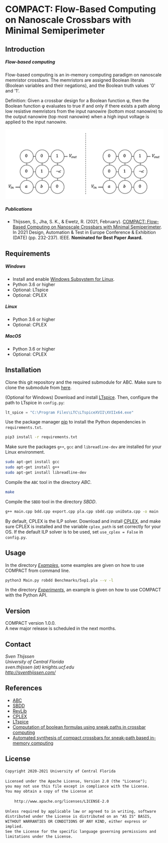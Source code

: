 # COMPACT: Flow-Based Computing on Nanoscale Crossbars with Minimal Semiperimeter

## Introduction
##### Flow-based computing
Flow-based computing is an in-memory computing paradigm on nanoscale memristor crossbars.
The memristors are assigned Boolean literals (Boolean variables and their negations), and the Boolean truth values '0' and '1'.

Definition:
Given a crossbar design for a Boolean function φ, then the Boolean function φ evaluates to true if and only if there exists a path along low resistive memristors from the input nanowire (bottom most nanowire) to the output nanowire (top most nanowire) when a high input voltage is applied to the input nanowire.

![Flow-based computing](Extra/demo.gif)

##### Publications
- Thijssen, S., Jha, S. K., & Ewetz, R. (2021, February). [COMPACT: Flow-Based Computing on Nanoscale Crossbars with Minimal Semiperimeter](https://ieeexplore.ieee.org/abstract/document/9473995). In 2021 Design, Automation & Test in Europe Conference & Exhibition (DATE) (pp. 232-237). IEEE. **Nominated for Best Paper Award.** 

## Requirements

##### Windows

- Install and enable [Windows Subsystem for Linux](https://docs.microsoft.com/en-us/windows/wsl/install-win10#install-windows-subsystem-for-linux). 
- Python 3.6 or higher
- Optional: LTspice
- Optional: CPLEX

##### Linux
- Python 3.6 or higher
- Optional: CPLEX

##### MacOS
- Python 3.6 or higher
- Optional: CPLEX

## Installation

Clone this git repository and the required submodule for ABC. Make sure to clone the submodule from [here](https://github.com/sventhijssen/abc).

(Optional for Windows) Download and install [LTspice](https://www.analog.com/en/design-center/design-tools-and-calculators/ltspice-simulator.html). Then, configure the path to LTspice in `config.py`:

```python
lt_spice = "C:\Program Files\LTC\LTspiceXVII\XVIIx64.exe"
```

Use the package manager [pip](https://pip.pypa.io/en/stable/) to install the Python dependencies in ``requirements.txt``.

```bash
pip3 install -r requirements.txt
```

Make sure the packages ``g++``, ``gcc`` and ``libreadline-dev`` are installed for your Linux environment.

```bash
sudo apt-get install gcc
sudo apt-get install g++
sudo apt-get install libreadline-dev
```

Compile the ``ABC`` tool in the directory _ABC_. 

```bash
make
```

Compile the ``SBDD`` tool in the directory _SBDD_. 

```bash
g++ main.cpp bdd.cpp export.cpp pla.cpp sbdd.cpp uniData.cpp -o main
```

By default, CPLEX is the ILP solver. 
Download and install [CPLEX](https://www.ibm.com/analytics/cplex-optimizer), 
and make sure CPLEX is installed and the variable `cplex_path` is set correctly for your OS. 
If the default ILP solver is to be used, set `use_cplex = False` in `config.py`.

## Usage

In the directory [_Examples_](/Examples), some examples are given on how to use COMPACT from command line.

```bash
python3 Main.py robdd Benchmarks/5xp1.pla --v -l
```

In the directory [_Experiments_](/Experiments), an example is given on how to use COMPACT with the Python API.

## Version
COMPACT version 1.0.0.  
A new major release is scheduled in the next months.

## Contact
_Sven Thijssen  
University of Central Florida  
sven.thijssen (at) knights.ucf.edu  
http://sventhijssen.com/_

## References
- [ABC](https://people.eecs.berkeley.edu/~alanmi/abc/)
- [SBDD](https://github.com/semencher/SBDD)
- [RevLib](http://www.informatik.uni-bremen.de/rev_lib/)
- [CPLEX](https://www.ibm.com/analytics/cplex-optimizer)
- [LTspice](https://www.analog.com/en/design-center/design-tools-and-calculators/ltspice-simulator.html)
- [Computation of boolean formulas using sneak paths in crossbar computing](https://patentimages.storage.googleapis.com/02/c8/90/398607d91adc90/US9319047.pdf)
- [Automated synthesis of compact crossbars for sneak-path based in-memory computing](https://ieeexplore.ieee.org/document/7927093)

## License
    Copyright 2020-2021 University of Central Florida

    Licensed under the Apache License, Version 2.0 (the "License");
    you may not use this file except in compliance with the License.
    You may obtain a copy of the License at

        http://www.apache.org/licenses/LICENSE-2.0

    Unless required by applicable law or agreed to in writing, software
    distributed under the License is distributed on an "AS IS" BASIS,
    WITHOUT WARRANTIES OR CONDITIONS OF ANY KIND, either express or implied.
    See the License for the specific language governing permissions and
    limitations under the License.
